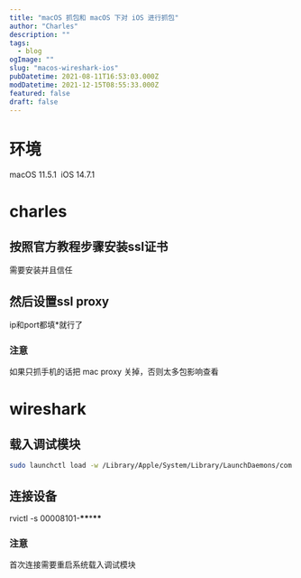 ```yaml
---
title: "macOS 抓包和 macOS 下对 iOS 进行抓包"
author: "Charles"
description: ""
tags:
  - blog
ogImage: ""
slug: "macos-wireshark-ios"
pubDatetime: 2021-08-11T16:53:03.000Z
modDatetime: 2021-12-15T08:55:33.000Z
featured: false
draft: false
---
```


# 环境

macOS 11.5.1 
iOS 14.7.1

# charles

## 按照官方教程步骤安装ssl证书

需要安装并且信任

## 然后设置ssl proxy

ip和port都填\*就行了

### 注意

如果只抓手机的话把 mac proxy 关掉，否则太多包影响查看

# wireshark

## 载入调试模块

```bash
sudo launchctl load -w /Library/Apple/System/Library/LaunchDaemons/com.apple.rpmuxd.plist
```

## 连接设备

rvictl -s 00008101-**\*\***\***\*\***

### 注意

首次连接需要重启系统载入调试模块
